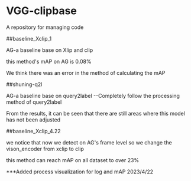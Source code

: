 # VGG-clipbase
A repository for managing code

##baseline_Xclip_1

AG-a baseline base on Xlip and clip

this method's mAP on AG is 0.08%

We think there was an error in the method of calculating the mAP

##shuning-q2l

AG-a baseline base on query2label --Completely follow the processing method of query2label

From the results, it can be seen that there are still areas where this model has not been adjusted

##baseline_Xclip_4.22

we notice that now we detect on AG's frame level so we change the vison_encoder from xclip to clip

this method can reach mAP on all dataset to over 23%

***Added process visualization for log and mAP  2023/4/22
